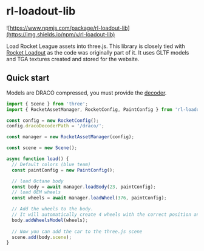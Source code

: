 # rl-loadout-lib

![https://www.npmjs.com/package/rl-loadout-lib](https://img.shields.io/npm/v/rl-loadout-lib)

Load Rocket League assets into three.js. This library is closely tied with [Rocket Loadout](https://github.com/Longi94/rl-loadout) as the code was originally part of it. It uses GLTF models and TGA textures created and stored for the website.

## Quick start

Models are DRACO compressed, you must provide the [decoder](https://github.com/mrdoob/three.js/tree/dev/examples/js/libs/draco).

```typescript
import { Scene } from 'three';
import { RocketAssetManager, RocketConfig, PaintConfig } from 'rl-loadout-lib';

const config = new RocketConfig();
config.dracoDecoderPath = '/draco/';

const manager = new RocketAssetManager(config);

const scene = new Scene();

async function load() {
  // Default colors (blue team)
  const paintConfig = new PaintConfig();

  // load Octane body
  const body = await manager.loadBody(23, paintConfig);
  // load OEM wheels
  const wheels = await manager.loadWheel(376, paintConfig);

  // Add the wheels to the body.
  // It will automatically create 4 wheels with the correct position and scale
  body.addWheelsModel(wheels);
 
  // Now you can add the car to the three.js scene
  scene.add(body.scene);
}
```
